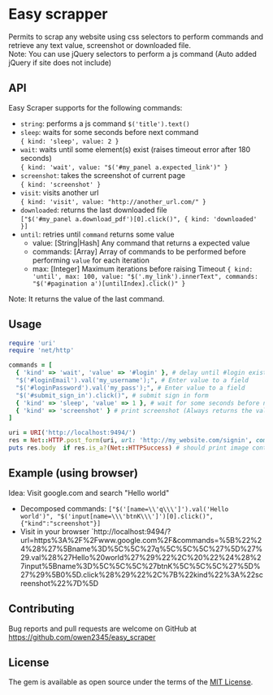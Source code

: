 # Easy scrapper
Permits to scrap any website using css selectors to perform commands and retrieve any text value, screenshot or downloaded file.    
Note: You can use jQuery selectors to perform a js command (Auto added jQuery if site does not include)

## API
Easy Scraper supports for the following commands:
- `string`: performs a js command
  `$('title').text()`
- `sleep`: waits for some seconds before next command    
  `{ kind: 'sleep', value: 2 }`
- `wait`: waits until some element(s) exist (raises timeout error after 180 seconds)    
  `{ kind: 'wait', value: "$('#my_panel a.expected_link')" }`
- `screenshot`: takes the screenshot of current page     
  `{ kind: 'screenshot' }`
- `visit`: visits another url     
  `{ kind: 'visit', value: "http://another_url.com/" }`
- `downloaded`: returns the last downloaded file     
  `["$('#my_panel a.download_pdf')[0].click()", { kind: 'downloaded' }]`
- `until`: retries until `command` returns some value    
  * value: [String|Hash] Any command that returns a expected value
  * commands: [Array] Array of commands to be performed before performing `value` for each iteration
  * max: [Integer] Maximum iterations before raising Timeout
  `{ kind: 'until', max: 100, value: "$('.my_link').innerText", commands: "$('#pagination a')[untilIndex].click()" }`

Note: It returns the value of the last command.
  
## Usage 
```ruby
require 'uri'
require 'net/http'

commands = [
  { 'kind' => 'wait', 'value' => '#login' }, # delay until #login exists, if not, timeout error (60 secs)
  "$('#loginEmail').val('my_username');", # Enter value to a field
  "$('#loginPassword').val('my_pass');", # Enter value to a field
  "$('#submit_sign_in').click()", # submit sign in form
  { 'kind' => 'sleep', 'value' => 1 }, # wait for some seconds before next command
  { 'kind' => 'screenshot' } # print screenshot (Always returns the value of the last command)
]

uri = URI('http://localhost:9494/')
res = Net::HTTP.post_form(uri, url: 'http://my_website.com/signin', commands: commands) # can be GET or POST request
puts res.body  if res.is_a?(Net::HTTPSuccess) # should print image content
```

## Example (using browser)
Idea: Visit google.com and search "Hello world"            
- Decomposed commands: `["$('[name=\\'q\\\']').val('Hello world')", "$('input[name=\\\'btnK\\\']')[0].click()",{"kind":"screenshot"}]`
- Visit in your browser `http://localhost:9494/?url=https%3A%2F%2Fwww.google.com%2F&commands=%5B%22%24%28%27%5Bname%3D%5C%5C%27q%5C%5C%5C%27%5D%27%29.val%28%27Hello%20world%27%29%22%2C%20%22%24%28%27input%5Bname%3D%5C%5C%5C%27btnK%5C%5C%5C%27%5D%27%29%5B0%5D.click%28%29%22%2C%7B%22kind%22%3A%22screenshot%22%7D%5D



## Contributing

Bug reports and pull requests are welcome on GitHub at https://github.com/owen2345/easy_scraper

## License
The gem is available as open source under the terms of the [MIT License](http://opensource.org/licenses/MIT).

